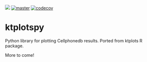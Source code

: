 [![](https://byob.yarr.is/zktuong/ktplotspy/master-version)](https://github.com/zktuong/ktplotspy/tree/master)
[![master](https://github.com/zktuong/ktplotspy/workflows/tests/badge.svg?branch=master)]((https://github.com/zktuong/ktplotspy/actions?query=workflow%3Atests))
[![codecov](https://codecov.io/gh/zktuong/ktplotspy/branch/master/graph/badge.svg?token=661BMU1FBO)](https://codecov.io/gh/zktuong/ktplotspy)

# ktplotspy
Python library for plotting Cellphonedb results. Ported from ktplots R package.

More to come!
